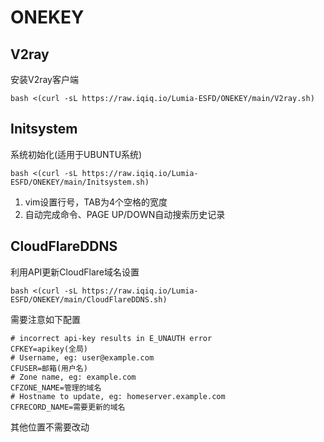 # ONEKEY
## V2ray
安装V2ray客户端
```
bash <(curl -sL https://raw.iqiq.io/Lumia-ESFD/ONEKEY/main/V2ray.sh)
```
## Initsystem
系统初始化(适用于UBUNTU系统)
```
bash <(curl -sL https://raw.iqiq.io/Lumia-ESFD/ONEKEY/main/Initsystem.sh)
```
1. vim设置行号，TAB为4个空格的宽度
2. 自动完成命令、PAGE UP/DOWN自动搜索历史记录

## CloudFlareDDNS
利用API更新CloudFlare域名设置
```
bash <(curl -sL https://raw.iqiq.io/Lumia-ESFD/ONEKEY/main/CloudFlareDDNS.sh)
```
需要注意如下配置
```
# incorrect api-key results in E_UNAUTH error
CFKEY=apikey(全局)
# Username, eg: user@example.com
CFUSER=邮箱(用户名)
# Zone name, eg: example.com
CFZONE_NAME=管理的域名
# Hostname to update, eg: homeserver.example.com
CFRECORD_NAME=需要更新的域名
```
其他位置不需要改动